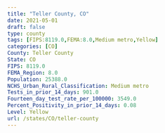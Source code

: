 ```yaml
---
title: "Teller County, CO"
date: 2021-05-01
draft: false
type: county
tags: [FIPS:8119.0,FEMA:8.0,Medium metro,Yellow]
categories: [CO]
County: Teller County
State: CO
FIPS: 8119.0
FEMA_Region: 8.0
Population: 25388.0
NCHS_Urban_Rural_Classification: Medium metro
Tests_in_prior_14_days: 901.0
Fourteen_day_test_rate_per_100000: 3549.0
Percent_Positivity_in_prior_14_days: 0.08
Level: Yellow
url: /states/CO/teller-county
---
```



